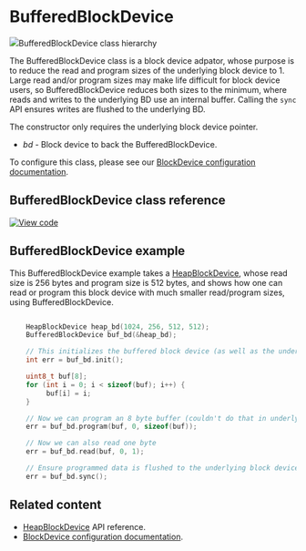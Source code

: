 # BufferedBlockDevice

<span class="images">![](http://os.mbed.com/docs/v5.12/mbed-os-api-doxy/classmbed_1_1_buffered_block_device.png)<span>BufferedBlockDevice class hierarchy</span></span>

The BufferedBlockDevice class is a block device adpator, whose purpose is to reduce the read and program sizes of the underlying block device to 1. Large read and/or program sizes may make life difficult for block device users, so BufferedBlockDevice reduces both sizes to the minimum, where reads and writes to the underlying BD use an internal buffer. Calling the `sync` API ensures writes are flushed to the underlying BD.

The constructor only requires the underlying block device pointer.

  - _bd_ -  Block device to back the BufferedBlockDevice.

To configure this class, please see our [BlockDevice configuration documentation](../reference/storage.html#blockdevice-default-configuration).

## BufferedBlockDevice class reference

[![View code](https://www.mbed.com/embed/?type=library)](http://os.mbed.com/docs/v5.12/mbed-os-api-doxy/classmbed_1_1_buffered_block_device.html)

## BufferedBlockDevice example

This BufferedBlockDevice example takes a [HeapBlockDevice](heapblockdevice.html), whose read size is 256 bytes and program size is 512 bytes, and shows how one can read or program this block device with much smaller read/program sizes, using BufferedBlockDevice.

```C++ TODO

    HeapBlockDevice heap_bd(1024, 256, 512, 512);
    BufferedBlockDevice buf_bd(&heap_bd);

    // This initializes the buffered block device (as well as the underlying heap block device)
    int err = buf_bd.init();

    uint8_t buf[8];
    for (int i = 0; i < sizeof(buf); i++) {
         buf[i] = i;
    }

    // Now we can program an 8 byte buffer (couldn't do that in underlying BD, having 512-byte program size)
    err = buf_bd.program(buf, 0, sizeof(buf));

    // Now we can also read one byte
    err = buf_bd.read(buf, 0, 1);

    // Ensure programmed data is flushed to the underlying block device
    err = buf_bd.sync();
```

## Related content

- [HeapBlockDevice](heapblockdevice.html) API reference.
- [BlockDevice configuration documentation](../reference/storage.html#blockdevice-default-configuration).

